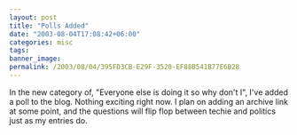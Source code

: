 ```yaml
---
layout: post
title: "Polls Added"
date: "2003-08-04T17:08:42+06:00"
categories: misc 
tags: 
banner_image: 
permalink: /2003/08/04/395FD3CB-E29F-3520-EF88B541B77E6B28
---
```


In the new category of, "Everyone else is doing it so why don't I", I've added a poll to the blog. Nothing exciting right now. I plan on adding an archive link at some point, and the questions will flip flop between techie and politics just as my entries do.